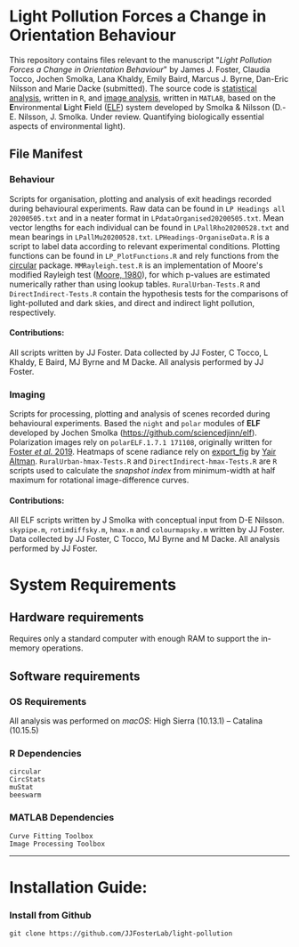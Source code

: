 Light Pollution Forces a Change in Orientation Behaviour
====================
This repository contains files relevant to the manuscript "_Light Pollution Forces a Change in Orientation Behaviour_" by James J. Foster, 	Claudia Tocco, Jochen Smolka, Lana Khaldy, Emily Baird, Marcus J. Byrne, Dan-Eric Nilsson and Marie Dacke (submitted).
The source code is [statistical analysis](https://github.com/Foztarz/light-pollution/Behaviour), written in ```R```, and [image analysis](https://github.com/Foztarz/light-pollution/Imaging), written in ```MATLAB```, based on the **E**nvironmental **L**ight **F**ield ([ELF](https://github.com/sciencedjinn/elf)) system developed by Smolka & Nilsson (D.-E. Nilsson, J. Smolka. Under review. Quantifying biologically essential aspects of environmental light).  
## File Manifest
### Behaviour
Scripts for organisation, plotting and analysis of exit headings recorded during behavioural experiments. Raw data can be found in ```LP Headings all 20200505.txt``` and in a neater format in ```LPdataOrganised20200505.txt```. Mean vector lengths for each individual can be found in ```LPallRho20200528.txt``` and mean bearings in ```LPallMu20200528.txt```. ```LPHeadings-OrganiseData.R``` is a script to label data according to relevant experimental conditions. Plotting functions can be found in ```LP_PlotFunctions.R``` and rely functions from the [circular](https://cran.r-project.org/web/packages/circular/index.html) package. ```MMRayleigh.test.R``` is an implementation of Moore's modified Rayleigh test ([Moore, 1980](https://doi.org/10.1093/biomet/67.1.175)), for which p-values are estimated numerically rather than using lookup tables.
```RuralUrban-Tests.R``` and ```DirectIndirect-Tests.R``` contain the hypothesis tests for the comparisons of light-polluted and dark skies, and direct and indirect light pollution, respectively.
#### Contributions:
All scripts written by JJ Foster. Data collected by JJ Foster, C Tocco, L Khaldy, E Baird, MJ Byrne and M Dacke. All analysis performed by JJ Foster.
### Imaging
Scripts for processing, plotting and analysis of scenes recorded during behavioural experiments. Based the ```night``` and ```polar``` modules of **ELF** developed by Jochen Smolka (https://github.com/sciencedjinn/elf). Polarization images rely on ```polarELF.1.7.1 171108```, originally written for [Foster _et al._ 2019](https://doi.org/10.1242/jeb.188532). Heatmaps of scene radiance rely on [export_fig](https://github.com/altmany/export_fig) by [Yair Altman](https://github.com/altmany). ```RuralUrban-hmax-Tests.R``` and ```DirectIndirect-hmax-Tests.R``` are ```R``` scripts used to calculate the _snapshot index_ from minimum-width at half maximum for rotational image-difference curves.
#### Contributions:
All ELF scripts written by J Smolka with conceptual input from D-E Nilsson. ```skypipe.m```, ```rotimdiffsky.m```, ```hmax.m``` and ```colourmapsky.m``` written by JJ Foster. Data collected by JJ Foster, C Tocco, MJ Byrne and M Dacke. All analysis performed by JJ Foster.

# System Requirements
## Hardware requirements
Requires only a standard computer with enough RAM to support the in-memory operations.

## Software requirements
### OS Requirements
All analysis was performed on *macOS*: High Sierra (10.13.1) – Catalina (10.15.5)

### R Dependencies

```
circular
CircStats
muStat
beeswarm
```

### MATLAB Dependencies

```
Curve Fitting Toolbox
Image Processing Toolbox
```

****
# Installation Guide:

### Install from Github
```
git clone https://github.com/JJFosterLab/light-pollution
```
